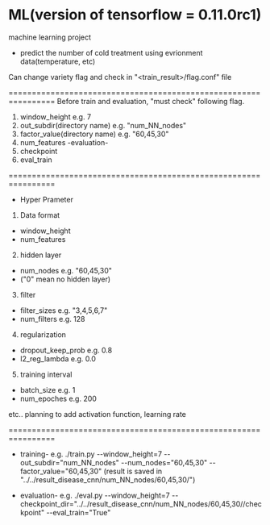 # ML(version of tensorflow = 0.11.0rc1)
machine learning project
- predict the number of cold treatment using evrionment data(temperature, etc)

Can change variety flag and check in "<train_result>/flag.conf" file

================================================================
Before train and evaluation, "must check" following flag.
1. window_height                e.g. 7
2. out_subdir(directory name)   e.g. "num_NN_nodes"
3. factor_value(directory name) e.g. "60,45,30"
4. num_features
-evaluation-
4. checkpoint
5. eval_train

================================================================
- Hyper Prameter
1. Data format
- window_height
- num_features

2. hidden layer 
- num_nodes            e.g. "60,45,30"
- ("0" mean no hidden layer)

3. filter 
- filter_sizes         e.g. "3,4,5,6,7"
- num_filters          e.g. 128

4. regularization 
- dropout_keep_prob    e.g. 0.8
- l2_reg_lambda        e.g. 0.0

5. training interval 
- batch_size           e.g. 1
- num_epoches          e.g. 200

etc.. planning to add
activation function, learning rate

================================================================
- training- e.g.
./train.py --window_height=7 --out_subdir="num_NN_nodes" --num_nodes="60,45,30" --factor_value="60,45,30"
(result is saved in "../../result_disease_cnn/num_NN_nodes/60,45,30/<datetime>")

- evaluation- e.g.
./eval.py --window_height=7 --checkpoint_dir="../../result_disease_cnn/num_NN_nodes/60,45,30/<datetime>/checkpoint" --eval_train="True"

